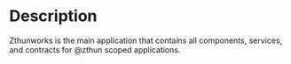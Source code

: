 # Description

Zthunworks is the main application that contains all components, services, and contracts for @zthun scoped applications.
